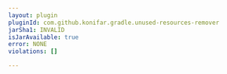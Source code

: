 ```yaml
---
layout: plugin
pluginId: com.github.konifar.gradle.unused-resources-remover
jarSha1: INVALID
isJarAvailable: true
error: NONE
violations: []

---
```

